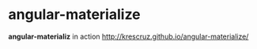 angular-materialize
===================

**angular-materializ** in action http://krescruz.github.io/angular-materialize/
